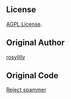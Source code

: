 ## License

[AGPL License](https://opensource.org/licenses/AGPL).

## Original Author

[rosylilly](https://github.com/rosylilly)

## Original Code

[Reject spammer](https://github.com/best-friends/mastodon/pull/1941)
